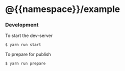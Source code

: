 @{{namespace}}/example
===


### Development
To start the dev-server
```sh 
$ yarn run start
```

To prepare for publish
```sh
$ yarn run prepare
```